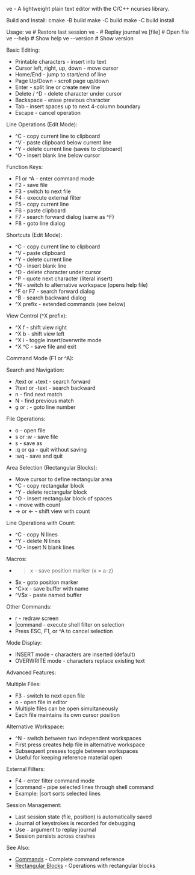 ve - A lightweight plain text editor with the C/C++ ncurses library.

Build and Install:
    cmake -B build
    make -C build
    make -C build install

Usage:
    ve                    # Restore last session
    ve -                  # Replay journal
    ve [file]             # Open file
    ve --help             # Show help
    ve --version          # Show version

Basic Editing:

 * Printable characters - insert into text
 * Cursor left, right, up, down - move cursor
 * Home/End - jump to start/end of line
 * Page Up/Down - scroll page up/down
 * Enter - split line or create new line
 * Delete / ^D - delete character under cursor
 * Backspace - erase previous character
 * Tab - insert spaces up to next 4-column boundary
 * Escape - cancel operation

Line Operations (Edit Mode):

 * ^C - copy current line to clipboard
 * ^V - paste clipboard below current line
 * ^Y - delete current line (saves to clipboard)
 * ^O - insert blank line below cursor

Function Keys:

 * F1 or ^A - enter command mode
 * F2 - save file
 * F3 - switch to next file
 * F4 - execute external filter
 * F5 - copy current line
 * F6 - paste clipboard
 * F7 - search forward dialog (same as ^F)
 * F8 - goto line dialog

Shortcuts (Edit Mode):

 * ^C - copy current line to clipboard
 * ^V - paste clipboard
 * ^Y - delete current line
 * ^O - insert blank line
 * ^D - delete character under cursor
 * ^P - quote next character (literal insert)
 * ^N - switch to alternative workspace (opens help file)
 * ^F or F7 - search forward dialog
 * ^B - search backward dialog
 * ^X prefix - extended commands (see below)

View Control (^X prefix):

 * ^X f - shift view right
 * ^X b - shift view left
 * ^X i - toggle insert/overwrite mode
 * ^X ^C - save file and exit

Command Mode (F1 or ^A):

Search and Navigation:
 * /text or +text - search forward
 * ?text or -text - search backward
 * n - find next match
 * N - find previous match
 * g<number> or :<number> - goto line number

File Operations:
 * o<filename> - open file
 * s or :w - save file
 * s<filename> - save as
 * :q or qa - quit without saving
 * :wq - save and quit

Area Selection (Rectangular Blocks):
 * Move cursor to define rectangular area
 * ^C - copy rectangular block
 * ^Y - delete rectangular block
 * ^O - insert rectangular block of spaces
 * <number><movement> - move with count
 * <number>→ or ← - shift view with count

Line Operations with Count:
 * ^C<number> - copy N lines
 * ^Y<number> - delete N lines
 * ^O<number> - insert N blank lines

Macros:
 * >x - save position marker (x = a-z)
 * $x - goto position marker
 * ^C>x - save buffer with name
 * ^V$x - paste named buffer

Other Commands:
 * r - redraw screen
 * |command - execute shell filter on selection
 * Press ESC, F1, or ^A to cancel selection

Mode Display:

 * INSERT mode - characters are inserted (default)
 * OVERWRITE mode - characters replace existing text

Advanced Features:

Multiple Files:
 * F3 - switch to next open file
 * o<filename> - open file in editor
 * Multiple files can be open simultaneously
 * Each file maintains its own cursor position

Alternative Workspace:
 * ^N - switch between two independent workspaces
 * First press creates help file in alternative workspace
 * Subsequent presses toggle between workspaces
 * Useful for keeping reference material open

External Filters:
 * F4 - enter filter command mode
 * |command - pipe selected lines through shell command
 * Example: |sort sorts selected lines

Session Management:

 * Last session state (file, position) is automatically saved
 * Journal of keystrokes is recorded for debugging
 * Use `-` argument to replay journal
 * Session persists across crashes

See Also:
 * [Commands](docs/Commands.md) - Complete command reference
 * [Rectangular Blocks](docs/Rectangular_Blocks.md) - Operations with rectangular blocks
